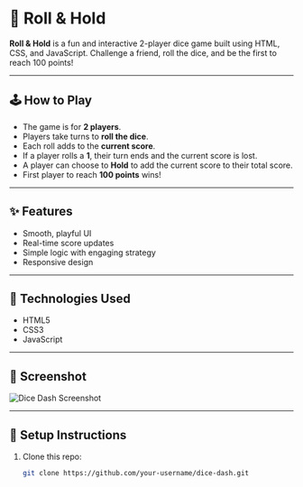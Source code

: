 # 🎲 Roll & Hold

**Roll & Hold** is a fun and interactive 2-player dice game built using HTML, CSS, and JavaScript. Challenge a friend, roll the dice, and be the first to reach 100 points!

---

## 🕹️ How to Play

- The game is for **2 players**.
- Players take turns to **roll the dice**.
- Each roll adds to the **current score**.
- If a player rolls a **1**, their turn ends and the current score is lost.
- A player can choose to **Hold** to add the current score to their total score.
- First player to reach **100 points** wins!

---

## ✨ Features

- Smooth, playful UI
- Real-time score updates
- Simple logic with engaging strategy
- Responsive design

---

## 🚀 Technologies Used

- HTML5
- CSS3
- JavaScript

---

## 📸 Screenshot

![Dice Dash Screenshot](./screenshot.png)

---

## 📁 Setup Instructions

1. Clone this repo:
   ```bash
   git clone https://github.com/your-username/dice-dash.git
